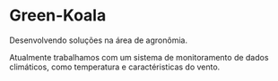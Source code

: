 # Green-Koala

Desenvolvendo soluções na área de agronômia.

Atualmente trabalhamos com um sistema de monitoramento de dados climáticos, como temperatura e caractéristicas do vento.
